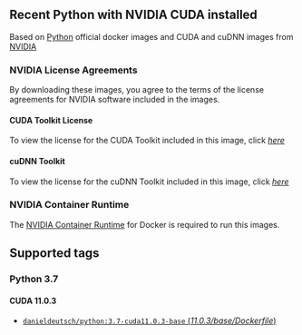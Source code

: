 ## Recent Python with NVIDIA CUDA installed

Based on [Python](https://hub.docker.com/_/python/) official docker images and CUDA and cuDNN images from [NVIDIA](https://hub.docker.com/u/nvidia)

### NVIDIA License Agreements

By downloading these images, you agree to the terms of the license agreements for NVIDIA software included in the images.

#### CUDA Toolkit License

To view the license for the CUDA Toolkit included in this image, click [*here*](http://docs.nvidia.com/cuda/eula/index.html)

#### cuDNN Toolkit

To view the license for the cuDNN Toolkit included in this image, click [*here*](https://docs.nvidia.com/deeplearning/sdk/cudnn-sla/index.html)

### NVIDIA Container Runtime

The [NVIDIA Container Runtime](https://github.com/NVIDIA/nvidia-docker) for Docker is required to run this images.

## Supported tags

### Python 3.7

#### CUDA 11.0.3

- [`danieldeutsch/python:3.7-cuda11.0.3-base` (*11.0.3/base/Dockerfile*)](https://github.com/danieldeutsch/python-cuda/blob/master/11.0.3/base/Dockerfile)

